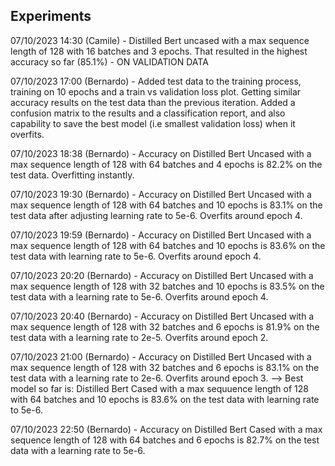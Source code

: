 ## Experiments

07/10/2023 14:30 (Camile) - Distilled Bert uncased with a max sequence length of 128 with 16 batches and 3 epochs. That resulted in the highest accuracy so far (85.1%) - ON VALIDATION DATA

07/10/2023 17:00 (Bernardo) - Added test data to the training process, training on 10 epochs and a train vs validation loss plot. Getting similar accuracy results on the test data than the previous iteration. Added a confusion matrix to the results and a classification report, and also capability to save the best model (i.e smallest validation loss) when it overfits. 

07/10/2023 18:38 (Bernardo) - Accuracy on Distilled Bert Uncased with a max sequence length of 128 with 64 batches and 4 epochs is 82.2% on the test data. Overfitting instantly.

07/10/2023 19:30 (Bernardo) - Accuracy on Distilled Bert Uncased with a max sequence length of 128 with 64 batches and 10 epochs is 83.1% on the test data after adjusting learning rate to 5e-6. Overfits around epoch 4.

07/10/2023 19:59 (Bernardo) - Accuracy on Distilled Bert Uncased with a max sequence length of 128 with 64 batches and 10 epochs is 83.6% on the test data with learning rate to 5e-6. Overfits around epoch 4.

07/10/2023 20:20 (Bernardo) - Accuracy on Distilled Bert Uncased with a max sequence length of 128 with 32 batches and 10 epochs is 83.5% on the test data with a learning rate to 5e-6. Overfits around epoch 4.

07/10/2023 20:40 (Bernardo) - Accuracy on Distilled Bert Uncased with a max sequence length of 128 with 32 batches and 6 epochs is 81.9% on the test data with a learning rate to 2e-5. Overfits around epoch 2.

07/10/2023 21:00 (Bernardo) - Accuracy on Distilled Bert Uncased with a max sequence length of 128 with 32 batches and 6 epochs is 83.1% on the test data with a learning rate to 2e-6. Overfits around epoch 3.
--> Best model so far is: Distilled Bert Cased with a max sequuence length of 128 with 64 batches and 10 epochs is 83.6% on the test data with learning rate to 5e-6. 

07/10/2023 22:50 (Bernardo) - Accuracy on Distilled Bert Cased with a max sequence length of 128 with 64 batches and 6 epochs is 82.7% on the test data with a learning rate to 5e-6. 